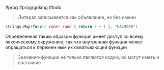 #prog #prog/golang #todo

> Литерал записывается как объявление, но без имени

```go
strings.Map(func(r rune) rune { return r + 1 }, "HAL9000")
```

Определенная таким образом функция имеет доступ ко всему лексическому окружению, так что внутренняя функция может обращаться к перемен­ ным их охватывающей функции

> Значения-функции не только явля­ются кодом, но могут иметь и состояние

